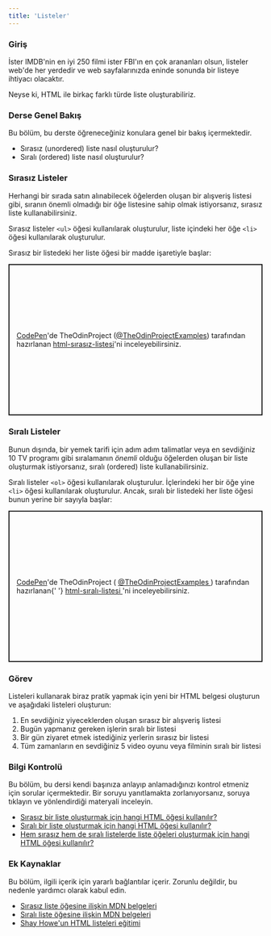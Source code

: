```yaml
---
title: 'Listeler'
---
```


### Giriş

İster IMDB'nin en iyi 250 filmi ister FBI'ın en çok arananları olsun, listeler web'de her yerdedir ve web sayfalarınızda eninde sonunda bir listeye ihtiyacı olacaktır.

Neyse ki, HTML ile birkaç farklı türde liste oluşturabiliriz.

### Derse Genel Bakış

Bu bölüm, bu derste öğreneceğiniz konulara genel bir bakış içermektedir.

- Sırasız (unordered) liste nasıl oluşturulur?
- Sıralı (ordered) liste nasıl oluşturulur?

### Sırasız Listeler

Herhangi bir sırada satın alınabilecek öğelerden oluşan bir alışveriş listesi gibi, sıranın önemli olmadığı bir öğe listesine sahip olmak istiyorsanız, sırasız liste kullanabilirsiniz.

Sırasız listeler `<ul>` öğesi kullanılarak oluşturulur, <span id="li"></span>liste içindeki her öğe `<li>` öğesi kullanılarak oluşturulur.

Sırasız bir listedeki her liste öğesi bir madde işaretiyle başlar:

<p class="codepen" data-height="300" data-theme-id="dark" data-default-tab="html,result" data-slug-hash="powjajd" data-user="TheOdinProjectExamples" style="height: 300px; box-sizing: border-box; display: flex; align-items: center; justify-content: center; border: 2px solid; margin: 1em 0; padding: 1em;">
  <span>
  <a href="https://codepen.io">CodePen</a>'de
  TheOdinProject (<a href="https://codepen.io/TheOdinProjectExamples">@TheOdinProjectExamples</a>) tarafından hazırlanan <a href="https://codepen.io/TheOdinProjectExamples/pen/powjajd">html-sırasız-listesi</a>'ni inceleyebilirsiniz.

</span>
</p>
<script async src="https://cpwebassets.codepen.io/assets/embed/ei.js"></script>

### Sıralı Listeler

Bunun dışında, bir yemek tarifi için adım adım talimatlar veya en sevdiğiniz 10 TV programı gibi sıralamanın _önemli_ olduğu öğelerden oluşan bir liste oluşturmak istiyorsanız, sıralı (ordered) liste kullanabilirsiniz.

Sıralı listeler `<ol>` öğesi kullanılarak oluşturulur. İçlerindeki her bir öğe yine `<li>` öğesi kullanılarak oluşturulur. Ancak, sıralı bir listedeki her liste öğesi bunun yerine bir sayıyla başlar:

<p
  class="codepen"
  data-height="300"
  data-theme-id="dark"
  data-default-tab="html,result"
  data-slug-hash="yLXYvYp"
  data-user="TheOdinProjectExamples"
  style="height: 300px; box-sizing: border-box; display: flex; align-items: center; justify-content: center; border: 2px solid; margin: 1em 0; padding: 1em;"
>
  <span>
    <a href="https://codepen.io">CodePen</a>'de TheOdinProject (
    <a href="https://codepen.io/TheOdinProjectExamples">
      @TheOdinProjectExamples
    </a>
    ) tarafından hazırlanan{' '}
    <a href="https://codepen.io/TheOdinProjectExamples/pen/yLXYvYp">
      html-sıralı-listesi
    </a>
    'ni inceleyebilirsiniz.
  </span>
</p>
<script async src="https://cpwebassets.codepen.io/assets/embed/ei.js"></script>

### Görev

<div class="lesson-content__panel" markdown="1">
Listeleri kullanarak biraz pratik yapmak için yeni bir HTML belgesi oluşturun ve aşağıdaki listeleri oluşturun:

1.  En sevdiğiniz yiyeceklerden oluşan sırasız bir alışveriş listesi
2.  Bugün yapmanız gereken işlerin sıralı bir listesi
3.  Bir gün ziyaret etmek istediğiniz yerlerin sırasız bir listesi
4.  Tüm zamanların en sevdiğiniz 5 video oyunu veya filminin sıralı bir listesi

</div>

### Bilgi Kontrolü

Bu bölüm, bu dersi kendi başınıza anlayıp anlamadığınızı kontrol etmeniz için sorular içermektedir. Bir soruyu yanıtlamakta zorlanıyorsanız, soruya tıklayın ve yönlendirdiği materyali inceleyin.

- [Sırasız bir liste oluşturmak için hangi HTML öğesi kullanılır?](#unordered-lists)
- [Sıralı bir liste oluşturmak için hangi HTML öğesi kullanılır?](#ordered-lists)
- [Hem sırasız hem de sıralı listelerde liste öğeleri oluşturmak için hangi HTML öğesi kullanılır?](#li)

### Ek Kaynaklar

Bu bölüm, ilgili içerik için yararlı bağlantılar içerir. Zorunlu değildir, bu nedenle yardımcı olarak kabul edin.

- [Sırasız liste öğesine ilişkin MDN belgeleri](https://developer.mozilla.org/en-US/docs/Web/HTML/Element/ul)
- [Sıralı liste öğesine ilişkin MDN belgeleri](https://developer.mozilla.org/en-US/docs/Web/HTML/Element/ol)
- [Shay Howe'un HTML listeleri eğitimi](https://learn.shayhowe.com/html-css/creating-lists/)
